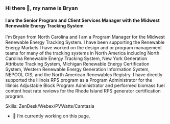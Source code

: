 ### Hi there 👋, my name is Bryan
#### I am the Senior Program and Client Services Manager with the Midwest Renewable Energy Tracking System
I'm Bryan from North Carolina and I am a Program Manager for the Midwest Renewable Energy Tracking System. I have been supporting the Renewable Energy Markets  I have worked on the design and or program management teams for many of the tracking systems in North America including North Carolina Renewable Energy Tracking System, New York Generation Attribute Tracking System, Michigan Renewable Energy Certification System, Western Renewable Energy Generation Information System, NEPOOL GIS, and the North American Renewables Registry. I have directly supported the Illinois RPS program as a Program Administrator for the Illinois Adjustable Block Program Administrator and performed biomass fuel content heat rate reviews for the Rhode Island RPS generator certification program.

Skills: ZenDesk/Webex/PVWatts/Camtasia

- 🔭 I’m currently working on this page. 




